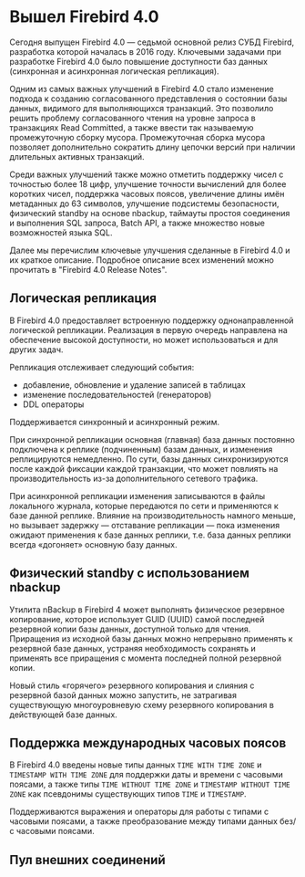 # Вышел Firebird 4.0

Сегодня выпущен Firebird 4.0 — седьмой основной релиз СУБД Firebird, разработка которой началась в 2016 году. Ключевыми задачами при разработке Firebird 4.0 было повышение доступности баз данных (синхронная и асинхронная логическая репликация). 

Одним из самых важных улучшений в Firebird 4.0 стало изменение подхода к созданию согласованного представления о состоянии базы данных, видимого для выполняющихся транзакций. Это позволило решить проблему согласованного чтения на уровне запроса в транзакциях Read Committed, а также ввести так называемую промежуточную сборку мусора. Промежуточная сборка мусора позволяет дополнительно сократить длину цепочки версий при наличии длительных активных транзакций.

Среди важных улучшений также можно отметить поддержку чисел с точностью более 18 цифр, улучшение точности вычислений для более коротких чисел, поддержка часовых поясов, увеличение длины имён метаданных до 63 символов, улучшение подсистемы безопасности, физический standby на основе nbackup, таймауты простоя соединения и выполнения SQL запроса, Batch API, а также множество новые возможностей языка SQL.

Далее мы перечислим ключевые улучшения сделанные в Firebird 4.0 и их краткое описание. Подробное описание всех изменений можно прочитать в "Firebird 4.0 Release Notes".

## Логическая репликация

В Firebird 4.0 предоставляет встроенную поддержку однонаправленной логической репликации. Реализация в первую очередь направлена на обеспечение высокой доступности, но может использоваться и для других задач. 

Репликация отслеживает следующий события:
* добавление, обновление и удаление записей в таблицах
* изменение последовательностей (генераторов)
* DDL операторы

Поддерживается синхронный и асинхронный режим.

При синхронной репликации основная (главная) база данных постоянно подключена к реплике (подчиненным) базам данных, и изменения реплицируются немедленно. По сути, базы данных синхронизируются после каждой фиксации каждой транзакции, что может повлиять на производительность из-за дополнительного сетевого трафика.

При асинхронной репликации изменения записываются в файлы локального журнала, которые передаются по сети и применяются к базе данной реплике. Влияние на производительность намного меньше, но вызывает задержку — отставание репликации — пока изменения ожидают применения к базе данных реплики, т.е. база данных реплики всегда «догоняет» основную базу данных. 

## Физический standby с использованием nbackup

Утилита nBackup в Firebird 4 может выполнять физическое резервное копирование, которое использует GUID (UUID) самой последней резервной копии базы данных, доступной только для чтения. Приращения из исходной базы данных можно непрерывно применять к резервной базе данных, устраняя необходимость сохранять и применять все приращения с момента последней полной резервной копии.

Новый стиль «горячего» резервного копирования и слияния с резервной базой данных можно запустить, не затрагивая существующую многоуровневую схему резервного копирования в действующей базе данных. 

## Поддержка международных часовых поясов 

В Firebird 4.0 введены новые типы данных `TIME WITH TIME ZONE` и `TIMESTAMP WITH TIME ZONE` для поддержки даты и времени с часовыми поясами, а также типы `TIME WITHOUT TIME ZONE` и `TIMESTAMP WITHOUT TIME ZONE` как псевдонимы существующих типов `TIME` и `TIMESTAMP`.

Поддерживаются выражения и операторы для работы с типами с часовыми поясами, а также преобразование между типами данных без/с часовыми поясами.

## Пул внешних соединений
